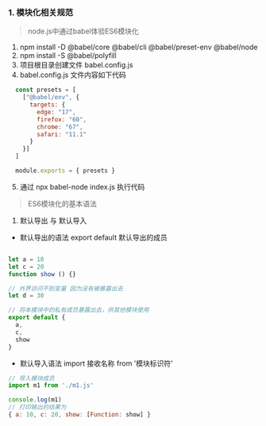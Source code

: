 ### 1. 模块化相关规范
> node.js中通过babel体验ES6模块化
1. npm install -D @babel/core @babel/cli @babel/preset-env @babel/node
2. npm install -S @babel/polyfill
3. 项目根目录创建文件 babel.config.js
4. babel.config.js 文件内容如下代码

``` javascript
  const presets = [
    ["@babel/env", {
      targets: {
        edge: "17",
        firefox: "60",
        chrome: "67",
        safari: "11.1"
      }
    }]
  ]

  module.exports = { presets }
``` 
5. 通过 npx babel-node index.js 执行代码

> ES6模块化的基本语法
1. 默认导出 与 默认导入
* 默认导出的语法 export default 默认导出的成员

``` javascript

let a = 10
let c = 20
function show () {}

// 外界访问不到变量 因为没有被暴露出去
let d = 30

// 将本模块中的私有成员暴露出去，供其他模块使用
export default {
  a,
  c,
  show
}
```
* 默认导入语法 import 接收名称 from '模块标识符'

``` javascript
// 导入模块成员
import m1 from './m1.js'

console.log(m1)
// 打印输出的结果为
{ a: 10, c: 20, show: [Function: show] }
```